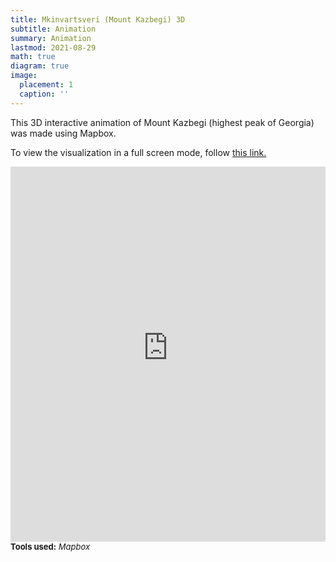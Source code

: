 ```yaml
---
title: Mkinvartsveri (Mount Kazbegi) 3D
subtitle: Animation
summary: Animation
lastmod: 2021-08-29
math: true
diagram: true
image:
  placement: 1
  caption: ''
---
```


<p align="justify">

This 3D interactive animation of Mount Kazbegi (highest peak of Georgia) was made using Mapbox.
</p>

<p align="justify">
To view the visualization in a full screen mode, follow <a href="https://meteor-lumbar-menu.glitch.me/">this link.</a></p>

<div>
<iframe src="https://meteor-lumbar-menu.glitch.me/" style="border:0px #ffffff none;" name="myiFrame" scrolling="no" frameborder="1" marginheight="0px" marginwidth="0px" height="600px" width="100%" allowfullscreen></iframe>
</div>

<font size="2">
    <b>Tools used:</b> <i>Mapbox</i>
</font>